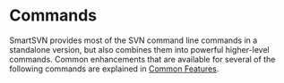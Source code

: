 # Commands

SmartSVN provides most of the SVN command line commands in a standalone
version, but also combines them into powerful higher-level commands.
Common enhancements that are available for several of the following
commands are explained in [Common Features](Common-Features.md#CommonFeatures-commands.common).
